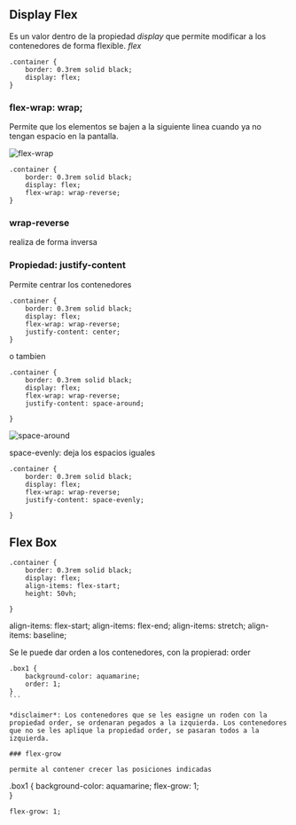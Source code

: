 #

## Display Flex

Es un valor dentro de la propiedad *display*  que permite modificar a los contenedores de forma flexible. *flex*

`````
.container {
    border: 0.3rem solid black;
    display: flex;
}
`````
### flex-wrap: wrap;
Permite que los elementos se bajen a la siguiente linea cuando ya no tengan espacio en la pantalla.

![flex-wrap](/Doc/images/flex-wrap.png)

```
.container {
    border: 0.3rem solid black;
    display: flex;
    flex-wrap: wrap-reverse;
}
````

### wrap-reverse

realiza de forma inversa

### Propiedad: justify-content

Permite centrar los contenedores

````
.container {
    border: 0.3rem solid black;
    display: flex;
    flex-wrap: wrap-reverse;
    justify-content: center;
}
````
o tambien
````
.container {
    border: 0.3rem solid black;
    display: flex;
    flex-wrap: wrap-reverse;
    justify-content: space-around;
    
}
````

![space-around](/Doc/images/space-around.png)

space-evenly: deja los espacios iguales

````
.container {
    border: 0.3rem solid black;
    display: flex;
    flex-wrap: wrap-reverse;
    justify-content: space-evenly;
    
}
````
## Flex Box

````
.container {
    border: 0.3rem solid black;
    display: flex;
    align-items: flex-start;
    height: 50vh;
       
}
````
align-items: flex-start;
align-items: flex-end;
align-items: stretch;
align-items: baseline;

Se le puede dar orden a los contenedores, con la propierad: order

````
.box1 {
    background-color: aquamarine;
    order: 1;
}
```

*disclaimer*: Los contenedores que se les easigne un roden con la propiedad order, se ordenaran pegados a la izquierda. Los contenedores que no se les aplique la propiedad order, se pasaran todos a la izquierda.

### flex-grow

permite al contener crecer las posiciones indicadas

````
.box1 {
    background-color: aquamarine;
    flex-grow: 1;    
}
````
flex-grow: 1; 

